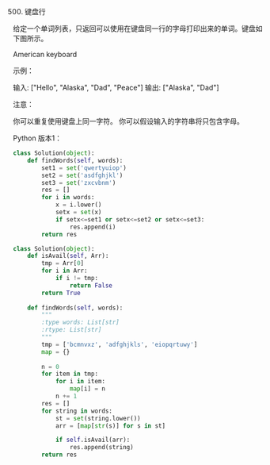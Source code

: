 500. 键盘行

给定一个单词列表，只返回可以使用在键盘同一行的字母打印出来的单词。键盘如下图所示。

 

American keyboard

 

示例：

输入: ["Hello", "Alaska", "Dad", "Peace"]
输出: ["Alaska", "Dad"]
 

注意：

你可以重复使用键盘上同一字符。
你可以假设输入的字符串将只包含字母。

Python 版本1：

```python
class Solution(object):
    def findWords(self, words):
        set1 = set('qwertyuiop')
        set2 = set('asdfghjkl')
        set3 = set('zxcvbnm')
        res = []
        for i in words:
            x = i.lower()
            setx = set(x)
            if setx<=set1 or setx<=set2 or setx<=set3:
                res.append(i)
        return res
```

```python
class Solution(object):
    def isAvail(self, Arr):
        tmp = Arr[0]
        for i in Arr:
            if i != tmp:
                return False
        return True
        
    def findWords(self, words):
        """
        :type words: List[str]
        :rtype: List[str]
        """
        tmp = ['bcmnvxz', 'adfghjkls', 'eiopqrtuwy']
        map = {}
        
        n = 0
        for item in tmp:
            for i in item:
                map[i] = n
            n += 1
        res = []
        for string in words:
            st = set(string.lower())
            arr = [map[str(s)] for s in st]

            if self.isAvail(arr):
                res.append(string)
        return res
```